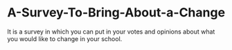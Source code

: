 # A-Survey-To-Bring-About-a-Change
It is a survey in which you can put in your votes and opinions about what you would like to change in your school.
